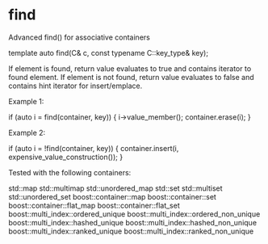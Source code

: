 # find
Advanced find() for associative containers

template <typename C>
auto find(C& c, const typename C::key_type& key);

If element is found, return value evaluates to true and contains iterator to found element. If element is not found, return value evaluates to false and contains hint iterator for insert/emplace.

Example 1:

if (auto i = find(container, key))
{
    i->value_member();
    container.erase(i);
}

Example 2:

if (auto i = !find(container, key))
{
    container.insert(i, expensive_value_construction());
}

Tested with the following containers:

std::map
std::multimap
std::unordered_map
std::set
std::multiset
std::unordered_set
boost::container::map
boost::container::set
boost::container::flat_map
boost::container::flat_set
boost::multi_index::ordered_unique
boost::multi_index::ordered_non_unique
boost::multi_index::hashed_unique
boost::multi_index::hashed_non_unique
boost::multi_index::ranked_unique
boost::multi_index::ranked_non_unique
